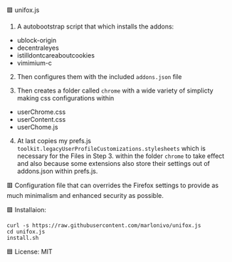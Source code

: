 🟪 unifox.js

1. A autobootstrap script that which installs the addons:
- ublock-origin
- decentraleyes
- istilldontcareaboutcookies
- vimimium-c
  
2. Then configures them with the included `addons.json` file

3. Then creates a folder called `chrome` with a wide variety of simplicty making css configurations within
- userChrome.css
- userContent.css
- userChome.js

4. At last copies my prefs.js `toolkit.legacyUserProfileCustomizations.stylesheets` which is necessary for the Files in Step 3. within the folder `chrome` to take effect and also because some extensions also store their settings out of addons.json within prefs.js. 

🟥 Configuration file that can overrides the Firefox settings to provide as much minimalism and enhanced security as possible.

🟩 Installaion:
```
curl -s https://raw.githubusercontent.com/marlonivo/unifox.js
cd unifox.js
install.sh
```
🟦 License: MIT



